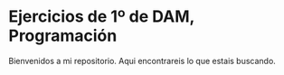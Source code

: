 # Ejercicios de 1º de DAM, Programación
Bienvenidos a mi repositorio.
Aqui encontrareis lo que estais buscando.
